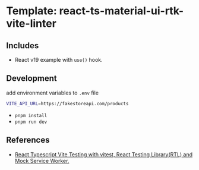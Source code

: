 # Template: react-ts-material-ui-rtk-vite-linter

## Includes

- React v19 example with `use()` hook.

## Development

add environment variables to `.env` file

```bash
VITE_API_URL=https://fakestoreapi.com/products
```

- `pnpm install`
- `pnpm run dev`

## References

- [React Typescript Vite Testing with vitest, React Testing Library(RTL) and Mock Service Worker.](https://medium.com/@kimtai.developer/react-typescript-vite-testing-with-vitest-react-testing-library-rtl-and-mock-service-worker-6f5790eedf84)
